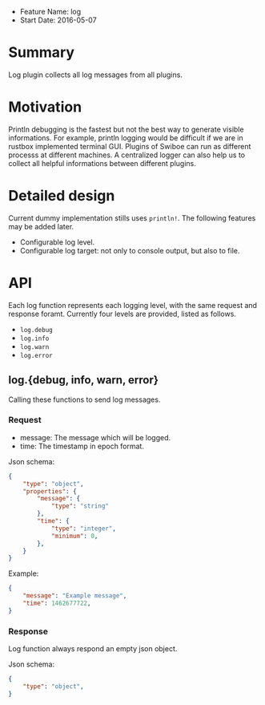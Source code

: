 - Feature Name: log
- Start Date: 2016-05-07

# Summary

Log plugin collects all log messages from all plugins.

# Motivation

Println debugging is the fastest but not the best way to generate visible
informations. For example, println logging would be difficult if we are in
rustbox implemented terminal GUI. Plugins of Swiboe can run as different
processs at different machines. A centralized logger can also help us to collect
all helpful informations between different plugins.

# Detailed design

Current dummy implementation stills uses `println!`. The following features may be
added later.

- Configurable log level.
- Configurable log target: not only to console output, but also to file.

# API

Each log function represents each logging level, with the same request and
response foramt. Currently four levels are provided, listed as follows.

- `log.debug`
- `log.info`
- `log.warn`
- `log.error`

## log.{debug, info, warn, error}

Calling these functions to send log messages.

### Request

- message: The message which will be logged.
- time: The timestamp in epoch format.

Json schema:

~~~json
{
    "type": "object",
    "properties": {
        "message": {
            "type": "string"
        },
        "time": {
            "type": "integer",
            "minimum": 0,
        },
    }
}
~~~

Example:

~~~json
{
    "message": "Example message",
    "time": 1462677722,
}
~~~

### Response

Log function always respond an empty json object.

Json schema:

~~~json
{
    "type": "object",
}
~~~
